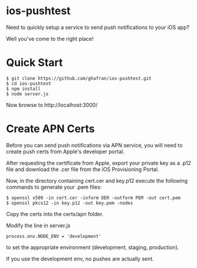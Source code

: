 ios-pushtest
============

Need to quickly setup a service to send push notifications to your iOS app?

Well you've come to the right place!

Quick Start
===========
    $ git clone https://github.com/ghafran/ios-pushtest.git
    $ cd ios-pushtest
    $ npm install
    $ node server.js

Now browse to http://localhost:3000/

Create APN Certs
================
Before you can send push notifications via APN service, you will need to create push certs from Apple's developer portal.

After requesting the certificate from Apple, export your private key as a .p12 file and download the .cer file from the iOS Provisioning Portal.

Now, in the directory containing cert.cer and key.p12 execute the following commands to generate your .pem files:

    $ openssl x509 -in cert.cer -inform DER -outform PEM -out cert.pem
    $ openssl pkcs12 -in key.p12 -out key.pem -nodes

Copy the certs into the certs/apn folder.

Modify the line in server.js
    
    process.env.NODE_ENV = 'development'
    
to set the appropriate environment (development, staging, production).

If you use the development env, no pushes are actually sent.




